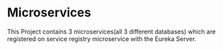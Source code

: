 # Microservices
This Project contains 3 microservices(all 3 different databases) which are registered on service registry microservice with the Eureka Server.
